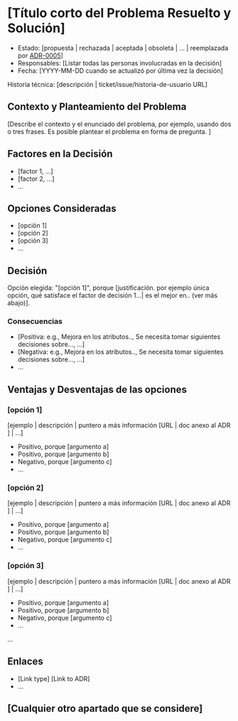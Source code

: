 # [Título corto del Problema Resuelto y Solución]

* Estado: [propuesta | rechazada | aceptada | obsoleta | … | reemplazada por [ADR-0005](0005-example.md)] <!-- opcional -->
* Responsables: [Listar todas las personas involucradas en la decisión] <!-- opcional -->
* Fecha: [YYYY-MM-DD cuando se actualizó por última vez la decisión] <!-- opcional -->

Historia técnica: [descripción | ticket/issue/historia-de-usuario URL] <!-- opcional -->

## Contexto y Planteamiento del Problema

[Describe el contexto y el enunciado del problema, por ejemplo, usando dos o tres frases. Es posible plantear el problema en forma de pregunta. ]

## Factores en la Decisión <!-- opcional -->

* [factor 1, …]
* [factor 2, …]
* … <!-- el número de factores puede variar-->

## Opciones Consideradas

* [opción 1]
* [opción 2]
* [opción 3]
* … <!-- el número de opciones puede variar -->

## Decisión

 Opción elegida: "[opción 1]", porque [justificación. por ejemplo única opción, qué satisface el factor de decisión 1...| es el mejor en.. (ver más abajo)].

### Consecuencias<!-- opcional -->

* [Positiva: e.g., Mejora en los atributos.., Se necesita tomar siguientes decisiones sobre..., …]
* [Negativa: e.g., Mejora en los atributos.., Se necesita tomar siguientes decisiones sobre..., …]
* …

## Ventajas y Desventajas de las opciones

### [opción 1]

[ejemplo | descripción | puntero a más información [URL | doc anexo al ADR ] | …] <!-- opcional -->

* Positivo, porque [argumento a]
* Positivo, porque [argumento b]
* Negativo, porque [argumento c]
* …

### [opción 2]

[ejemplo | descripción | puntero a más información [URL | doc anexo al ADR ] | …] <!-- opcional -->

* Positivo, porque [argumento a]
* Positivo, porque [argumento b]
* Negativo, porque [argumento c]
* …


### [opción 3]

[ejemplo | descripción | puntero a más información [URL | doc anexo al ADR ] | …] <!-- opcional -->

* Positivo, porque [argumento a]
* Positivo, porque [argumento b]
* Negativo, porque [argumento c]
* …

...

## Enlaces <!-- opcional -->

* [Link type] [Link to ADR] <!-- ejemplo: Detallado en [ADR-0005](0005-example.md) -->
* …

## [Cualquier otro apartado que se considere] <!-- opcional -->
